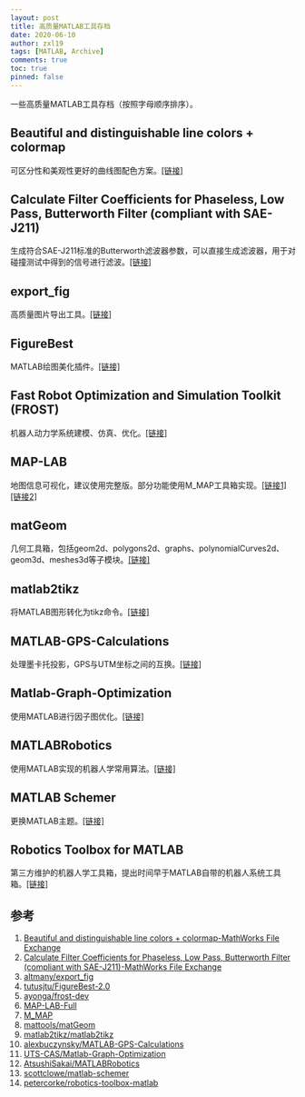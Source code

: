 ```yaml
---
layout: post
title: 高质量MATLAB工具存档
date: 2020-06-10
author: zxl19
tags: [MATLAB, Archive]
comments: true
toc: true
pinned: false
---
```


一些高质量MATLAB工具存档（按照字母顺序排序）。

<!-- more -->

## Beautiful and distinguishable line colors + colormap

可区分性和美观性更好的曲线图配色方案。[[链接]](https://ww2.mathworks.cn/matlabcentral/fileexchange/42673-beautiful-and-distinguishable-line-colors-colormap)

## Calculate Filter Coefficients for Phaseless, Low Pass, Butterworth Filter (compliant with SAE-J211)

生成符合SAE-J211标准的Butterworth滤波器参数，可以直接生成滤波器，用于对碰撞测试中得到的信号进行滤波。[[链接]](https://www.mathworks.com/matlabcentral/fileexchange/61852-calculate-filter-coefficients-for-phaseless-low-pass-butterworth-filter-compliant-with-sae-j211)

## export_fig

高质量图片导出工具。[[链接]](https://github.com/altmany/export_fig)

## FigureBest

MATLAB绘图美化插件。[[链接]](https://github.com/tutusjtu/FigureBest-2.0)

## Fast Robot Optimization and Simulation Toolkit (FROST)

机器人动力学系统建模、仿真、优化。[[链接]](http://ayonga.github.io/frost-dev/)

## MAP-LAB

地图信息可视化，建议使用完整版。部分功能使用M_MAP工具箱实现。[[链接1]](http://www.dimitriospiretzidis.com/maplab_home.html)[[链接2]](https://www.eoas.ubc.ca/~rich/map.html)

## matGeom

几何工具箱，包括geom2d、polygons2d、graphs、polynomialCurves2d、geom3d、meshes3d等子模块。[[链接]](https://github.com/mattools/matGeom)

## matlab2tikz

将MATLAB图形转化为tikz命令。[[链接]](https://github.com/matlab2tikz/matlab2tikz)

## MATLAB-GPS-Calculations

处理墨卡托投影，GPS与UTM坐标之间的互换。[[链接]](https://github.com/alexbuczynsky/MATLAB-GPS-Calculations)

## Matlab-Graph-Optimization

使用MATLAB进行因子图优化。[[链接]](https://github.com/UTS-CAS/Matlab-Graph-Optimization)

## MATLABRobotics

使用MATLAB实现的机器人学常用算法。[[链接]](https://github.com/AtsushiSakai/MATLABRobotics)

## MATLAB Schemer

更换MATLAB主题。[[链接]](https://github.com/scottclowe/matlab-schemer)

## Robotics Toolbox for MATLAB

第三方维护的机器人学工具箱，提出时间早于MATLAB自带的机器人系统工具箱。[[链接]](https://github.com/petercorke/robotics-toolbox-matlab)

## 参考

1. [Beautiful and distinguishable line colors + colormap-MathWorks File Exchange](https://ww2.mathworks.cn/matlabcentral/fileexchange/42673-beautiful-and-distinguishable-line-colors-colormap)
2. [Calculate Filter Coefficients for Phaseless, Low Pass, Butterworth Filter (compliant with SAE-J211)-MathWorks File Exchange](https://www.mathworks.com/matlabcentral/fileexchange/61852-calculate-filter-coefficients-for-phaseless-low-pass-butterworth-filter-compliant-with-sae-j211)
3. [altmany/export_fig](https://github.com/altmany/export_fig)
4. [tutusjtu/FigureBest-2.0](https://github.com/tutusjtu/FigureBest-2.0)
5. [ayonga/frost-dev](https://github.com/ayonga/frost-dev)
6. [MAP-LAB-Full](http://www.dimitriospiretzidis.com/maplab_home.html)
7. [M_MAP](https://www.eoas.ubc.ca/~rich/map.html)
8. [mattools/matGeom](https://github.com/mattools/matGeom)
9. [matlab2tikz/matlab2tikz](https://github.com/matlab2tikz/matlab2tikz)
10. [alexbuczynsky/MATLAB-GPS-Calculations](https://github.com/alexbuczynsky/MATLAB-GPS-Calculations)
11. [UTS-CAS/Matlab-Graph-Optimization](https://github.com/UTS-CAS/Matlab-Graph-Optimization)
12. [AtsushiSakai/MATLABRobotics](https://github.com/AtsushiSakai/MATLABRobotics)
13. [scottclowe/matlab-schemer](https://github.com/scottclowe/matlab-schemer)
14. [petercorke/robotics-toolbox-matlab](https://github.com/petercorke/robotics-toolbox-matlab)

